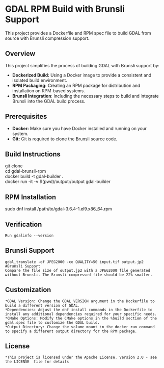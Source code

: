 # GDAL RPM Build with Brunsli Support

This project provides a Dockerfile and RPM spec file to build GDAL from source with Brunsli compression support.

## Overview

This project simplifies the process of building GDAL with Brunsli support by:

* **Dockerized Build:** Using a Docker image to provide a consistent and isolated build environment.
* **RPM Packaging:**  Creating an RPM package for distribution and installation on RPM-based systems.
* **Brunsli Integration:**  Including the necessary steps to build and integrate Brunsli into the GDAL build process.

## Prerequisites

* **Docker:** Make sure you have Docker installed and running on your system.
* **Git:**  Git is required to clone the Brunsli source code.

## Build Instructions

git clone\
cd gdal-brunsli-rpm\
docker build -t gdal-builder .\
docker run -it -v $(pwd)/output:/output gdal-builder
   
 ## RPM Installation
   sudo dnf install /path/to/gdal-3.6.4-1.el9.x86_64.rpm
   
## Verification
    Run gdalinfo --version
## Brunsli Support
    gdal_translate -of JPEG2000 -co QUALITY=50 input.tif output.jp2 #Brunsli Support
    Compare the file size of output.jp2 with a JPEG2000 file generated without Brunsli. The Brunsli-compressed file should be 22% smaller.

## Customization
    *GDAL Version: Change the GDAL_VERSION argument in the Dockerfile to build a different version of GDAL.
    *Dependencies: Adjust the dnf install commands in the Dockerfile to install any additional dependencies required for your specific needs.
    *CMake Options: Modify the CMake options in the %build section of the gdal.spec file to customize the GDAL build.
    *Output Directory: Change the volume mount in the docker run command to specify a different output directory for the RPM package.

## License
    *This project is licensed under the Apache License, Version 2.0 - see the LICENSE  file for details
